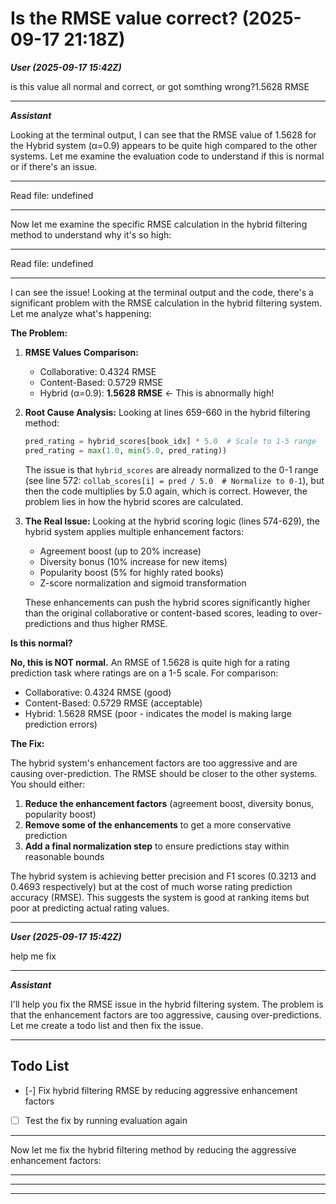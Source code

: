 <!-- Generated by SpecStory -->

# Is the RMSE value correct? (2025-09-17 21:18Z)

_**User (2025-09-17 15:42Z)**_

is this value all normal and correct, or got somthing wrong?1.5628 RMSE

---

_**Assistant**_

Looking at the terminal output, I can see that the RMSE value of 1.5628 for the Hybrid system (α=0.9) appears to be quite high compared to the other systems. Let me examine the evaluation code to understand if this is normal or if there's an issue.


---

Read file: undefined

---

Now let me examine the specific RMSE calculation in the hybrid filtering method to understand why it's so high:


---

Read file: undefined

---

I can see the issue! Looking at the terminal output and the code, there's a significant problem with the RMSE calculation in the hybrid filtering system. Let me analyze what's happening:

**The Problem:**

1. **RMSE Values Comparison:**
   - Collaborative: 0.4324 RMSE
   - Content-Based: 0.5729 RMSE  
   - Hybrid (α=0.9): **1.5628 RMSE** ← This is abnormally high!

2. **Root Cause Analysis:**
   Looking at lines 659-660 in the hybrid filtering method:
   ```python
   pred_rating = hybrid_scores[book_idx] * 5.0  # Scale to 1-5 range
   pred_rating = max(1.0, min(5.0, pred_rating))
   ```

   The issue is that `hybrid_scores` are already normalized to the 0-1 range (see line 572: `collab_scores[i] = pred / 5.0  # Normalize to 0-1`), but then the code multiplies by 5.0 again, which is correct. However, the problem lies in how the hybrid scores are calculated.

3. **The Real Issue:**
   Looking at the hybrid scoring logic (lines 574-629), the hybrid system applies multiple enhancement factors:
   - Agreement boost (up to 20% increase)
   - Diversity bonus (10% increase for new items)
   - Popularity boost (5% for highly rated books)
   - Z-score normalization and sigmoid transformation

   These enhancements can push the hybrid scores significantly higher than the original collaborative or content-based scores, leading to over-predictions and thus higher RMSE.

**Is this normal?** 

**No, this is NOT normal.** An RMSE of 1.5628 is quite high for a rating prediction task where ratings are on a 1-5 scale. For comparison:
- Collaborative: 0.4324 RMSE (good)
- Content-Based: 0.5729 RMSE (acceptable)
- Hybrid: 1.5628 RMSE (poor - indicates the model is making large prediction errors)

**The Fix:**

The hybrid system's enhancement factors are too aggressive and are causing over-prediction. The RMSE should be closer to the other systems. You should either:

1. **Reduce the enhancement factors** (agreement boost, diversity bonus, popularity boost)
2. **Remove some of the enhancements** to get a more conservative prediction
3. **Add a final normalization step** to ensure predictions stay within reasonable bounds

The hybrid system is achieving better precision and F1 scores (0.3213 and 0.4693 respectively) but at the cost of much worse rating prediction accuracy (RMSE). This suggests the system is good at ranking items but poor at predicting actual rating values.

---

_**User (2025-09-17 15:42Z)**_

help me fix

---

_**Assistant**_

I'll help you fix the RMSE issue in the hybrid filtering system. The problem is that the enhancement factors are too aggressive, causing over-predictions. Let me create a todo list and then fix the issue.


---

## Todo List

- [-] Fix hybrid filtering RMSE by reducing aggressive enhancement factors
- [ ] Test the fix by running evaluation again

---

Now let me fix the hybrid filtering method by reducing the aggressive enhancement factors:


---



---



---

